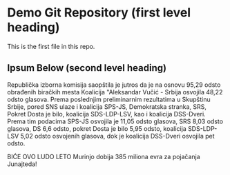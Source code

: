# Demo Git Repository (first level heading)

This is the first file in this repo.

## Ipsum Below (second level heading)

Republička izborna komisija saopštila je jutros da je na osnovu 95,29 odsto 
obrađenih biračkih mesta Koalicija "Aleksandar Vučić - Srbija osvojila 48,22 
odsto glasova. Prema poslednjim preliminarnim rezultatima u Skupštinu Srbije, 
pored SNS ulaze i koalicija SPS-JS, Demokratska stranka, SRS, Pokret Dosta je bilo, 
koalicija SDS-LDP-LSV, kao i koalicija DSS-Dveri. 
Prema tim podacima SPS-JS osvojila je 11,05 odsto glasova, SRS 8,03 odsto glasova, 
DS 6,6 odsto, pokret Dosta je bilo 5,95 odsto, 
koalicija SDS-LDP-LSV 5,02 odsto osvojenih glasova, 
dok je koalicija DSS-Dveri osvojila pet odsto.

BIĆE OVO LUDO LETO Murinjo dobija 385 miliona evra za pojačanja Junajteda! 